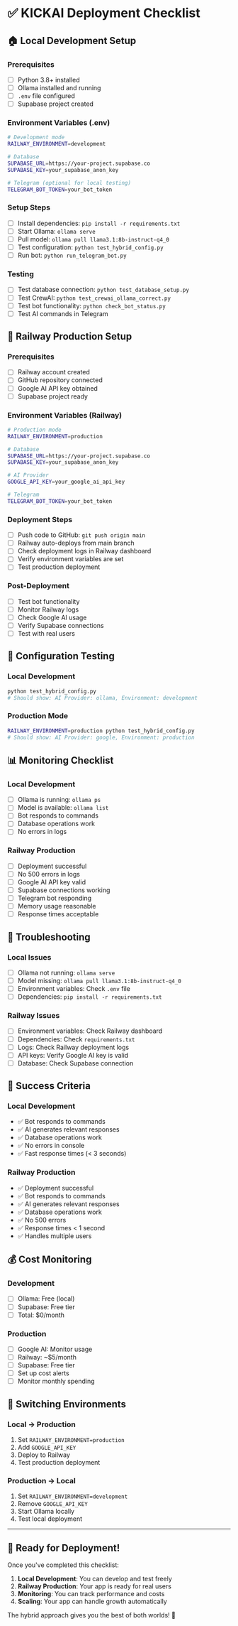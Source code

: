 # ✅ KICKAI Deployment Checklist

## 🏠 Local Development Setup

### **Prerequisites**
- [ ] Python 3.8+ installed
- [ ] Ollama installed and running
- [ ] `.env` file configured
- [ ] Supabase project created

### **Environment Variables (.env)**
```bash
# Development mode
RAILWAY_ENVIRONMENT=development

# Database
SUPABASE_URL=https://your-project.supabase.co
SUPABASE_KEY=your_supabase_anon_key

# Telegram (optional for local testing)
TELEGRAM_BOT_TOKEN=your_bot_token
```

### **Setup Steps**
- [ ] Install dependencies: `pip install -r requirements.txt`
- [ ] Start Ollama: `ollama serve`
- [ ] Pull model: `ollama pull llama3.1:8b-instruct-q4_0`
- [ ] Test configuration: `python test_hybrid_config.py`
- [ ] Run bot: `python run_telegram_bot.py`

### **Testing**
- [ ] Test database connection: `python test_database_setup.py`
- [ ] Test CrewAI: `python test_crewai_ollama_correct.py`
- [ ] Test bot functionality: `python check_bot_status.py`
- [ ] Test AI commands in Telegram

## 🚀 Railway Production Setup

### **Prerequisites**
- [ ] Railway account created
- [ ] GitHub repository connected
- [ ] Google AI API key obtained
- [ ] Supabase project ready

### **Environment Variables (Railway)**
```bash
# Production mode
RAILWAY_ENVIRONMENT=production

# Database
SUPABASE_URL=https://your-project.supabase.co
SUPABASE_KEY=your_supabase_anon_key

# AI Provider
GOOGLE_API_KEY=your_google_ai_api_key

# Telegram
TELEGRAM_BOT_TOKEN=your_bot_token
```

### **Deployment Steps**
- [ ] Push code to GitHub: `git push origin main`
- [ ] Railway auto-deploys from main branch
- [ ] Check deployment logs in Railway dashboard
- [ ] Verify environment variables are set
- [ ] Test production deployment

### **Post-Deployment**
- [ ] Test bot functionality
- [ ] Monitor Railway logs
- [ ] Check Google AI usage
- [ ] Verify Supabase connections
- [ ] Test with real users

## 🔧 Configuration Testing

### **Local Development**
```bash
python test_hybrid_config.py
# Should show: AI Provider: ollama, Environment: development
```

### **Production Mode**
```bash
RAILWAY_ENVIRONMENT=production python test_hybrid_config.py
# Should show: AI Provider: google, Environment: production
```

## 📊 Monitoring Checklist

### **Local Development**
- [ ] Ollama is running: `ollama ps`
- [ ] Model is available: `ollama list`
- [ ] Bot responds to commands
- [ ] Database operations work
- [ ] No errors in logs

### **Railway Production**
- [ ] Deployment successful
- [ ] No 500 errors in logs
- [ ] Google AI API key valid
- [ ] Supabase connections working
- [ ] Telegram bot responding
- [ ] Memory usage reasonable
- [ ] Response times acceptable

## 🚨 Troubleshooting

### **Local Issues**
- [ ] Ollama not running: `ollama serve`
- [ ] Model missing: `ollama pull llama3.1:8b-instruct-q4_0`
- [ ] Environment variables: Check `.env` file
- [ ] Dependencies: `pip install -r requirements.txt`

### **Railway Issues**
- [ ] Environment variables: Check Railway dashboard
- [ ] Dependencies: Check `requirements.txt`
- [ ] Logs: Check Railway deployment logs
- [ ] API keys: Verify Google AI key is valid
- [ ] Database: Check Supabase connection

## 🎯 Success Criteria

### **Local Development**
- ✅ Bot responds to commands
- ✅ AI generates relevant responses
- ✅ Database operations work
- ✅ No errors in console
- ✅ Fast response times (< 3 seconds)

### **Railway Production**
- ✅ Deployment successful
- ✅ Bot responds to commands
- ✅ AI generates relevant responses
- ✅ Database operations work
- ✅ No 500 errors
- ✅ Response times < 1 second
- ✅ Handles multiple users

## 💰 Cost Monitoring

### **Development**
- [ ] Ollama: Free (local)
- [ ] Supabase: Free tier
- [ ] Total: $0/month

### **Production**
- [ ] Google AI: Monitor usage
- [ ] Railway: ~$5/month
- [ ] Supabase: Free tier
- [ ] Set up cost alerts
- [ ] Monitor monthly spending

## 🔄 Switching Environments

### **Local → Production**
1. Set `RAILWAY_ENVIRONMENT=production`
2. Add `GOOGLE_API_KEY`
3. Deploy to Railway
4. Test production deployment

### **Production → Local**
1. Set `RAILWAY_ENVIRONMENT=development`
2. Remove `GOOGLE_API_KEY`
3. Start Ollama locally
4. Test local deployment

---

## 🎉 Ready for Deployment!

Once you've completed this checklist:

1. **Local Development**: You can develop and test freely
2. **Railway Production**: Your app is ready for real users
3. **Monitoring**: You can track performance and costs
4. **Scaling**: Your app can handle growth automatically

The hybrid approach gives you the best of both worlds! 🚀
